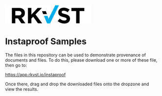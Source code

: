![Logo](https://raw.githubusercontent.com/mr8kc/test12/main/RKVST_Logo_RGB_280x60px.jpg?token=GHSAT0AAAAAACBVJTSKHPPX2DQYUHABPDDSZCH35OQ)

# Instaproof Samples

The files in this repository can be used to demonstrate provenance of documents and files. To do this, please download one or more of these file, then go to:

https://app.rkvst.io/instaproof

Once there, drag and drop the downloaded files onto the dropzone and view the results.
